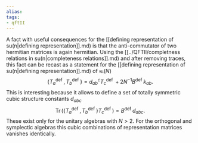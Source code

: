 ```yaml
---
alias:
tags:
- qftII
---
```

A fact with useful consequences for the [[defining representation of su(n|defining representation]].md) is that the anti-commutator of two hermitian matrices is again hermitian. Using the  [[../QFTII/completness relations in su(n|completeness relations]].md) and after removing traces, this fact can be recast as a statement for the [[defining representation of su(n|defining representation]].md) of $\mathfrak{s u}(N)$
$$
\left\{T_{a}^{\text {def }}, T_{b}^{\text {def }}\right\}=d_{a b}^{c} T_{c}^{\text {def }}+2 N^{-1} B^{\text {def }} k_{a b} .
$$
This is interesting because it allows to define a set of totally symmetric cubic structure constants $d_{a b c}$
$$
\operatorname{Tr}\left(\left\{T_{a}^{\text {def }}, T_{b}^{\text {def }}\right\} T_{c}^{\text {def }}\right)=B^{\text {def }} d_{a b c} .
$$
These exist only for the unitary algebras with $N>2$. For the orthogonal and symplectic algebras this cubic combinations of representation matrices vanishes identically. 

